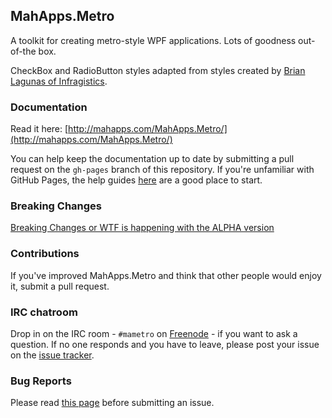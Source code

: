 ## MahApps.Metro

A toolkit for creating metro-style WPF applications. Lots of goodness out-of-the box.

CheckBox and RadioButton styles adapted from styles created by [Brian Lagunas of Infragistics](http://brianlagunas.com/free-metro-light-and-dark-themes-for-wpf-and-silverlight-microsoft-controls/).

### Documentation

Read it here: [http://mahapps.com/MahApps.Metro/](http://mahapps.com/MahApps.Metro/)

You can help keep the documentation up to date by submitting a pull request on the `gh-pages` branch of this repository. If you're unfamiliar with GitHub Pages, the help guides [here](https://help.github.com/pages/) are a good place to start.

### Breaking Changes

[Breaking Changes or WTF is happening with the ALPHA version](https://github.com/MahApps/MahApps.Metro/wiki/Breaking-Changes-or-WTF-is-happening-with-the-ALPHA-version)

### Contributions

If you've improved MahApps.Metro and think that other people would enjoy it, submit a pull request.

### IRC chatroom

Drop in on the IRC room - `#mametro` on [Freenode](http://freenode.net/) - if you want to ask a question. If no one responds and you have to leave, please post your issue on the [issue tracker](https://github.com/MahApps/MahApps.Metro/issues).

### Bug Reports

Please read [this page](https://github.com/MahApps/MahApps.Metro/wiki/About-Bug-Reports) before submitting an issue.

